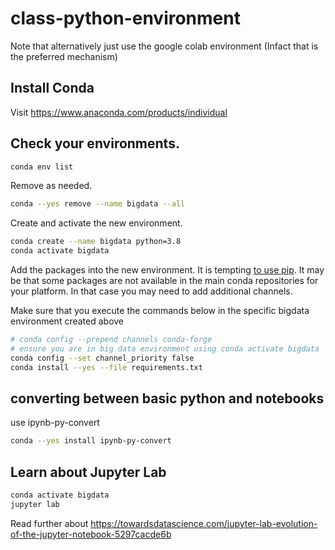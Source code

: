 # class-python-environment

Note that alternatively just use the google colab environment (Infact that is the preferred mechanism)

## Install Conda

Visit https://www.anaconda.com/products/individual


## Check your environments.

```bash
conda env list
```


Remove as needed.

```bash
conda --yes remove --name bigdata --all
```
Create and activate the new environment.


```bash
conda create --name bigdata python=3.8
conda activate bigdata
```

Add the packages into the new environment.
It is tempting [to use pip](
https://docs.conda.io/projects/conda/en/latest/user-guide/tasks/manage-environments.html#using-pip-in-an-environment).
It may be that some packages are not available in the main conda repositories for your platform.
In that case you may need to add additional channels.

Make sure that you execute the commands below in the specific bigdata environment created above
```bash
# conda config --prepend channels conda-forge
# ensure you are in big data environment using conda activate bigdata
conda config --set channel_priority false
conda install --yes --file requirements.txt
```

## converting between basic python and notebooks

use ipynb-py-convert

```bash
conda --yes install ipynb-py-convert
```

## Learn about Jupyter Lab

```bash
conda activate bigdata
jupyter lab
```
 Read further about https://towardsdatascience.com/jupyter-lab-evolution-of-the-jupyter-notebook-5297cacde6b
